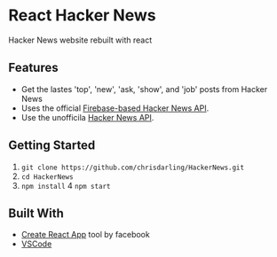 # React Hacker News
Hacker News website rebuilt with react

## Features

* Get the lastes 'top', 'new', 'ask, 'show', and 'job' posts from Hacker News
* Uses the official [Firebase-based Hacker News API](https://github.com/HackerNews/API).
* Use the unofficila [Hacker News API](https://github.com/cheeaun/node-hnapi).

## Getting Started

1. `git clone https://github.com/chrisdarling/HackerNews.git`
2. `cd HackerNews`
3. `npm install`
4  `npm start`

## Built With

* [Create React App](https://github.com/facebookincubator/create-react-app) tool by facebook
* [VSCode](https://code.visualstudio.com/)

